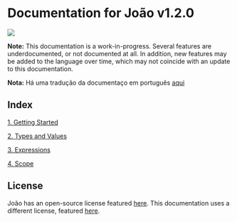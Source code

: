 # Documentation for João v1.2.0

<img src="https://user-images.githubusercontent.com/29939414/114955666-c9ffe700-9e22-11eb-95fd-649fd2ef250b.png">

**Note:** This documentation is a work-in-progress. Several features are underdocumented, or not documented at all. In addition, new features may be added to the language over time, which may not coincide with an update to this documentation.

**Nota:** Há uma tradução da documentaço em português [aqui](pt/GettingStarted.md)

## Index

[1. Getting Started](GettingStarted.md)

[2. Types and Values](TypesValues.md)

[3. Expressions](Expressions.md)

[4. Scope](Scope.md)

## License

João has an open-source license featured [here](https://github.com/Altoids1/Joao/blob/main/LICENSE). This documentation uses a different license, featured [here](https://github.com/Altoids1/Joao/blob/main/docs/LICENSE).
